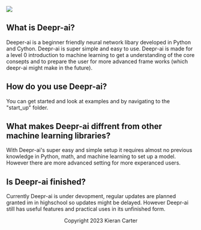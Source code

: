 ![](images/read_me-header.png)
## What is Deepr-ai?
Deeper-ai is a beginner friendly neural network libary developed in Python and Cython. Deepr-ai is super simple and easy to use. Deepr-ai is made for a level 0 introduction to machine learning to get a understanding of the core consepts and to prepare the user for more advanced frame works (which deepr-ai might make in the future).
## How do you use Deepr-ai?
You can get started and look at examples and by navigating to the "start_up" folder.
## What makes Deepr-ai diffrent from other machine learning libraries?
With Deepr-ai's super easy and simple setup it requires almost no previous knowledge in Python, math, and machine learning to set up a model. However there are more advanced setting for more experanced users.
## Is Deepr-ai finished?
Currently Deepr-ai is under devopment, regular updates are planned granted im in highschool so updates might be delayed. However Deepr-ai still has useful features and practical uses in its unfinished form. 
<p align="center">
Copyright 2023 Kieran Carter
</p>